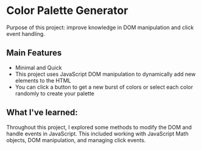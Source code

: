 <h1>Color Palette Generator</h1>

<p>Purpose of this project: improve knowledge in DOM manipulation and click event handling.</p>

<h2>Main Features</h2>

<ul>
<li>Minimal and Quick</li>
<li>This project uses JavaScript DOM manipulation to dynamically add new elements to the HTML</li>
<li>You can click a button to get a new burst of colors or select each color randomly to create your palette</li>
</ul>

<h2>What I&#39;ve learned:</h2>
<p>Throughout this project, I explored some methods to modify the DOM and handle events in JavaScript. This included working with JavaScript Math objects, DOM manipulation, and managing click events.</p>

